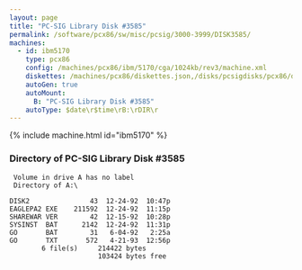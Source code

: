 ```yaml
---
layout: page
title: "PC-SIG Library Disk #3585"
permalink: /software/pcx86/sw/misc/pcsig/3000-3999/DISK3585/
machines:
  - id: ibm5170
    type: pcx86
    config: /machines/pcx86/ibm/5170/cga/1024kb/rev3/machine.xml
    diskettes: /machines/pcx86/diskettes.json,/disks/pcsigdisks/pcx86/diskettes.json
    autoGen: true
    autoMount:
      B: "PC-SIG Library Disk #3585"
    autoType: $date\r$time\rB:\rDIR\r
---
```


{% include machine.html id="ibm5170" %}

### Directory of PC-SIG Library Disk #3585

     Volume in drive A has no label
     Directory of A:\

    DISK2               43  12-24-92  10:47p
    EAGLEPA2 EXE    211592  12-24-92  11:15p
    SHAREWAR VER        42  12-15-92  10:28p
    SYSINST  BAT      2142  12-24-92  11:31p
    GO       BAT        31   6-04-92   2:25a
    GO       TXT       572   4-21-93  12:56p
            6 file(s)     214422 bytes
                          103424 bytes free
